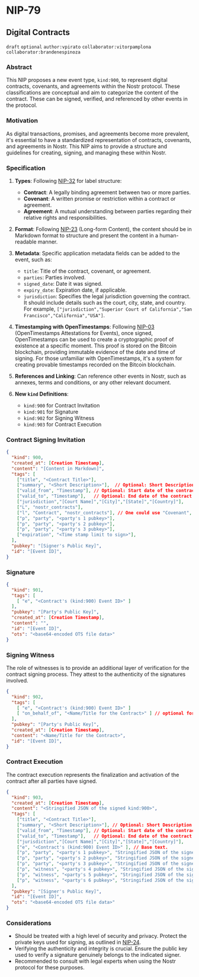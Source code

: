 NIP-79
======

Digital Contracts
-----------------

`draft` `optional` `author:vpirato` `collaborator:vitorpamplona` `collaborator:brandenespinoza`

### Abstract

This NIP proposes a new event type, `kind:900`, to represent digital contracts, covenants, and agreements within the Nostr protocol. These classifications are conceptual and aim to categorize the content of the contract. These can be signed, verified, and referenced by other events in the protocol.

### Motivation

As digital transactions, promises, and agreements become more prevalent, it's essential to have a standardized representation of contracts, covenants, and agreements in Nostr. This NIP aims to provide a structure and guidelines for creating, signing, and managing these within Nostr.

### Specification

1. **Types**: Following [NIP-32](32.md) for label structure:
   - **Contract**: A legally binding agreement between two or more parties.
   - **Covenant**: A written promise or restriction within a contract or agreement.
   - **Agreement**: A mutual understanding between parties regarding their relative rights and responsibilities.

2. **Format**: Following [NIP-23](23.md) (Long-form Content), the content should be in Markdown format to structure and present the content in a human-readable manner.

3. **Metadata**: Specific application metadata fields can be added to the event, such as:
   - `title`: Title of the contract, covenant, or agreement.
   - `parties`: Parties involved.
   - `signed_date`: Date it was signed.
   - `expiry_date`: Expiration date, if applicable.
   - `jurisdiction`: Specifies the legal jurisdiction governing the contract. It should include details such as the court, city, state, and country. For example, `["jurisdiction","Superior Court of California","San Francisco","California","USA"]`.

4. **Timestamping with OpenTimestamps**: Following [NIP-03](03.md) (OpenTimestamps Attestations for Events), once signed, OpenTimestamps can be used to create a cryptographic proof of existence at a specific moment. This proof is stored on the Bitcoin blockchain, providing immutable evidence of the date and time of signing. For those unfamiliar with OpenTimestamps, it's a system for creating provable timestamps recorded on the Bitcoin blockchain.

5. **References and Linking**: Can reference other events in Nostr, such as annexes, terms and conditions, or any other relevant document.

6. **New `kind` Definitions**: 
   - `kind:900` for Contract Invitation
   - `kind:901` for Signature
   - `kind:902` for Signing Witness
   - `kind:903` for Contract Execution

### Contract Signing Invitation

```json
{
  "kind": 900,
  "created_at": [Creation Timestamp],
  "content": "[Content in Markdown]",
  "tags": [
    ["title", "<Contract Title>"],
    ["summary", "<Short Description>"],  // Optional: Short Description for preview
    ["valid_from", "Timestamp"], // Optional: Start date of the contract 
    ["valid_to", "Timestamp"],   // Optional: End date of the contract 
    ["jurisdiction","[Court Name]","[City]","[State]","[Country]"],
    ["L", "nostr_contracts"],
    ["l", "Contract", "nostr_contracts"], // One could use "Covenant", "Agreement", or another type according to your specifications.
    ["p", "party", "<party's 1 pubkey>"],
    ["p", "party", "<party's 2 pubkey>"],
    ["p", "party", "<party's 3 pubkey>"],
    ["expiration", "<Time stamp limit to sign>"],
  ],
  "pubkey": "[Signer's Public Key]",
  "id": "[Event ID]",
}
```

### Signature

```json
{
  "kind": 901,
  "tags": [
    [ "e", "<Contract's (kind:900) Event ID>" ]
  ],
  "pubkey": "[Party's Public Key]",
  "created_at": [Creation Timestamp],
  "content": "",
  "id": "[Event ID]",
  "ots": "<base64-encoded OTS file data>"
}
```

### Signing Witness

The role of witnesses is to provide an additional layer of verification for the contract signing process. They attest to the authenticity of the signatures involved.

```json
{
  "kind": 902,
  "tags": [
    [ "e", "<Contract's (kind:900) Event ID>" ]
    [ "on_behalf_of", "<Name/Title for the Contract>" ] // optional for Power Of Attorney
  ],
  "pubkey": "[Party's Public Key]",
  "created_at": [Creation Timestamp],
  "content": "<Name/Title for the Contract>",
  "id": "[Event ID]",
}
```

### Contract Execution

The contract execution represents the finalization and activation of the contract after all parties have signed.

```json
{
  "kind": 903,
  "created_at": [Creation Timestamp],
  "content": "<Stringified JSON of the signed kind:900>",
  "tags": [
    ["title", "<Contract Title>"],
    ["summary", "<Short Description>"], // Optional: Short Description for preview
    ["valid_from", "Timestamp"], // Optional: Start date of the contract 
    ["valid_to", "Timestamp"],   // Optional: End date of the contract 
    ["jurisdiction","[Court Name]","[City]","[State]","[Country]"],
    ["e", "<Contract's (kind:900) Event ID>" ], // Base text. 
    ["p", "party", "<party's 1 pubkey>", "Stringified JSON of the signed kind:901"],
    ["p", "party", "<party's 2 pubkey>", "Stringified JSON of the signed kind:901"],
    ["p", "party", "<party's 3 pubkey>", "Stringified JSON of the signed kind:901"],
    ["p", "witness", "<party's 4 pubkey>", "Stringified JSON of the signed kind:902"],
    ["p", "witness", "<party's 5 pubkey>", "Stringified JSON of the signed kind:902"],
    ["p", "witness", "<party's 6 pubkey>", "Stringified JSON of the signed kind:902"]
  ],
  "pubkey": "[Signer's Public Key]",
  "id": "[Event ID]",
  "ots": "<base64-encoded OTS file data>"
}
```

### Considerations

- Should be treated with a high level of security and privacy. Protect the private keys used for signing, as outlined in [NIP-24](24.md).
- Verifying the authenticity and integrity is crucial. Ensure the public key used to verify a signature genuinely belongs to the indicated signer.
- Recommended to consult with legal experts when using the Nostr protocol for these purposes.
